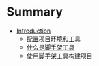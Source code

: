 # Summary

* [Introduction](README.md)
  * [配置项目环境和工具](jiao-shou-jia-gong-ju.md)
  * [什么是脚手架工具](shi-yao-shi-jiao-shou-jia-gong-ju.md)
  * 使用脚手架工具构建项目

